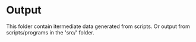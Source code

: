 # Output

This folder contain itermediate data generated from scripts.
Or output from scripts/programs in the 'src/' folder.
